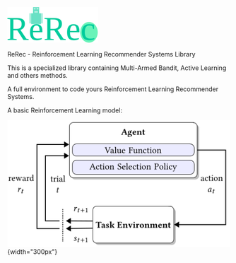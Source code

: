 ![rerec](figures/logo-rerec.png)

ReRec - Reinforcement Learning Recommender Systems Library

This is a specialized library containing Multi-Armed Bandit, Active
Learning and others methods.

A full environment to code yours Reinforcement Learning Recommender
Systems.

A basic Reinforcement Learning model:

![Model](figures/mab-model.png){width="300px"}
